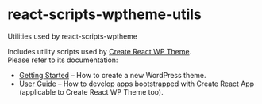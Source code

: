 # react-scripts-wptheme-utils

Utilities used by react-scripts-wptheme

Includes utility scripts used by [Create React WP Theme](https://github.com/devloco/create-react-wptheme).<br>
Please refer to its documentation:

-   [Getting Started](https://github.com/devloco/create-react-wptheme/blob/master/README.md#getting-started) – How to create a new WordPress theme.
-   [User Guide](https://github.com/facebookincubator/create-react-app/blob/master/packages/react-scripts/template/README.md) – How to develop apps bootstrapped with Create React App (applicable to Create React WP Theme too).
